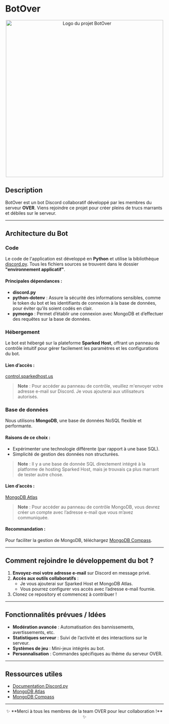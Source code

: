 # BotOver

<p align="center">
  <img src="https://files.oaiusercontent.com/file-4jQm2RpeRmvjZsEcr2Z31k?se=2025-01-28T21%3A33%3A47Z&sp=r&sv=2024-08-04&sr=b&rscc=max-age%3D604800%2C%20immutable%2C%20private&rscd=attachment%3B%20filename%3Dcf8d81c1-9a40-49fa-84b6-95fc843001bf.webp&sig=UmM1K%2B45pS68Qn3f1/l/tgaIwJV1BRQfpqRSJu0d1PA%3D" width=500 alt="Logo du projet BotOver">
</p>

## Description

BotOver est un bot Discord collaboratif développé par les membres du serveur **OVER**. Viens rejoindre ce projet pour créer pleins de trucs marrants et débiles sur le serveur.

---

## Architecture du Bot

### Code
Le code de l'application est développé en **Python** et utilise la bibliothèque [discord.py](https://discordpy.readthedocs.io/en/stable/). Tous les fichiers sources se trouvent dans le dossier **"environnement applicatif"**.

#### Principales dépendances :
- **discord.py**
- **python-dotenv** : Assure la sécurité des informations sensibles, comme le token du bot et les identifiants de connexion à la base de données, pour éviter qu’ils soient codés en clair.
- **pymongo** : Permet d’établir une connexion avec MongoDB et d’effectuer des requêtes sur la base de données.

### Hébergement
Le bot est hébergé sur la plateforme **Sparked Host**, offrant un panneau de contrôle intuitif pour gérer facilement les paramètres et les configurations du bot.

#### Lien d’accès :
[control.sparkedhost.us](https://control.sparkedhost.us)

> **Note** : Pour accéder au panneau de contrôle, veuillez m'envoyer votre adresse e-mail sur Discord. Je vous ajouterai aux utilisateurs autorisés.

### Base de données
Nous utilisons **MongoDB**, une base de données NoSQL flexible et performante.

#### Raisons de ce choix :
- Expérimenter une technologie différente (par rapport à une base SQL).
- Simplicité de gestion des données non structurées.

> **Note** : Il y a une base de donnée SQL directement intégré à la platforme de hosting Sparked Host, mais je trouvais ça plus marrant de tester autre chose.

#### Lien d’accès :
[MongoDB Atlas](https://cloud.mongodb.com/)

> **Note** : Pour accéder au panneau de contrôle MongoDB, vous devrez créer un compte avec l’adresse e-mail que vous m’avez communiquée.

#### Recommandation :
Pour faciliter la gestion de MongoDB, téléchargez [MongoDB Compass](https://www.mongodb.com/try/download/compass).

---

## Comment rejoindre le développement du bot ?

1. **Envoyez-moi votre adresse e-mail** sur Discord en message privé.
2. **Accès aux outils collaboratifs** :
   - Je vous ajouterai sur Sparked Host et MongoDB Atlas.
   - Vous pourrez configurer vos accès avec l’adresse e-mail fournie.
3. Clonez ce repository et commencez à contribuer !

---

## Fonctionnalités prévues / Idées

- **Modération avancée** : Automatisation des bannissements, avertissements, etc.
- **Statistiques serveur** : Suivi de l’activité et des interactions sur le serveur.
- **Systèmes de jeu** : Mini-jeux intégrés au bot.
- **Personnalisation** : Commandes spécifiques au thème du serveur OVER.

---

## Ressources utiles

- [Documentation Discord.py](https://discordpy.readthedocs.io/en/stable/)
- [MongoDB Atlas](https://cloud.mongodb.com/)
- [MongoDB Compass](https://www.mongodb.com/try/download/compass)

---

<p align="center">✨ **Merci à tous les membres de la team OVER pour leur collaboration !** ✨</p>
